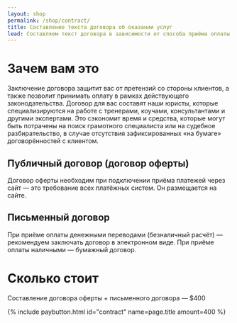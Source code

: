 ```yaml
---
layout: shop
permalink: /shop/contract/
title: Составление текста договора об оказании услуг
lead: Составляем текст договора в зависимости от способа приёма оплаты за услуги, которые вы предоставляете своим клиентам
---
```


# **Зачем вам это**

Заключение договора защитит вас от претензий со стороны клиентов, а также позволит принимать оплату в рамках действующего законодательства. Договор для вас составят наши юристы, которые специализируются на работе с тренерами, коучами, консультантами и другими экспертами. Это сэкономит время и средства, которые могут быть потрачены на поиск грамотного специалиста или на судебное разбирательство, в случае отсутствия зафиксированных «на бумаге» договорённостей с клиентом.

## **Публичный договор (договор оферты)**

Договор оферты необходим при подключении приёма платежей через сайт — это требование всех платёжных систем. Он размещается на сайте.

## **Письменный договор**

При приёме оплаты денежными переводами (безналичный расчёт) — рекомендуем заключать договор в электронном виде. При приёме оплаты наличными — бумажный договор.

# **Сколько стоит**

Составление договора оферты + письменного договора — $400

{% include paybutton.html id="contract" name=page.title amount=400 %}
